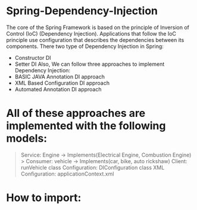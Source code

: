 # Spring-Dependency-Injection
 
The core of the Spring Framework is based on the principle of Inversion of Control (IoC) (Dependency Injection). Applications that follow the IoC principle use configuration that describes the dependencies between its components.
There two type of Dependency Injection in Spring:
 - Constructor DI
 - Setter DI
Also, We can follow three approaches to implement Dependency Injection:
 - BASIC JAVA Annotation DI approach
 - XML Based Configuration DI approach
 - Automated Annotation DI approach

# All of these approaches are implemented with the following models:
 > Service: Engine -> Implements(Electrical Engine, Combustion Engine) >
 > Consumer: vehicle -> Implements(car, bike, auto rickshaw)
 > Client: runVehicle class
 > Configuration: DIConfiguration class
 > XML Configuration: applicationContext.xml


# How to import:
 
